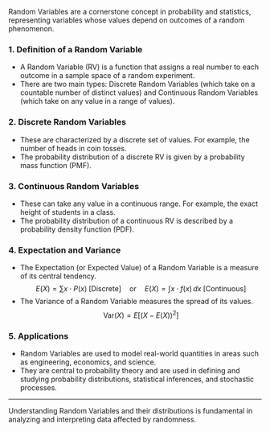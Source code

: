 Random Variables are a cornerstone concept in probability and statistics, representing variables whose values depend on outcomes of a random phenomenon.

### 1. **Definition of a Random Variable**
- A Random Variable (RV) is a function that assigns a real number to each outcome in a sample space of a random experiment.
- There are two main types: Discrete Random Variables (which take on a countable number of distinct values) and Continuous Random Variables (which take on any value in a range of values).

### 2. **Discrete Random Variables**
- These are characterized by a discrete set of values. For example, the number of heads in coin tosses.
- The probability distribution of a discrete RV is given by a probability mass function (PMF).

### 3. **Continuous Random Variables**
- These can take any value in a continuous range. For example, the exact height of students in a class.
- The probability distribution of a continuous RV is described by a probability density function (PDF).

### 4. **Expectation and Variance**
- The Expectation (or Expected Value) of a Random Variable is a measure of its central tendency.
  $$ E(X) = \sum x \cdot P(x) \; \text{[Discrete]} \quad \text{or} \quad E(X) = \int x \cdot f(x) \, dx \; \text{[Continuous]} $$
- The Variance of a Random Variable measures the spread of its values.
  $$ \text{Var}(X) = E[(X - E(X))^2] $$

### 5. **Applications**
- Random Variables are used to model real-world quantities in areas such as engineering, economics, and science.
- They are central to probability theory and are used in defining and studying probability distributions, statistical inferences, and stochastic processes.

---

Understanding Random Variables and their distributions is fundamental in analyzing and interpreting data affected by randomness.
